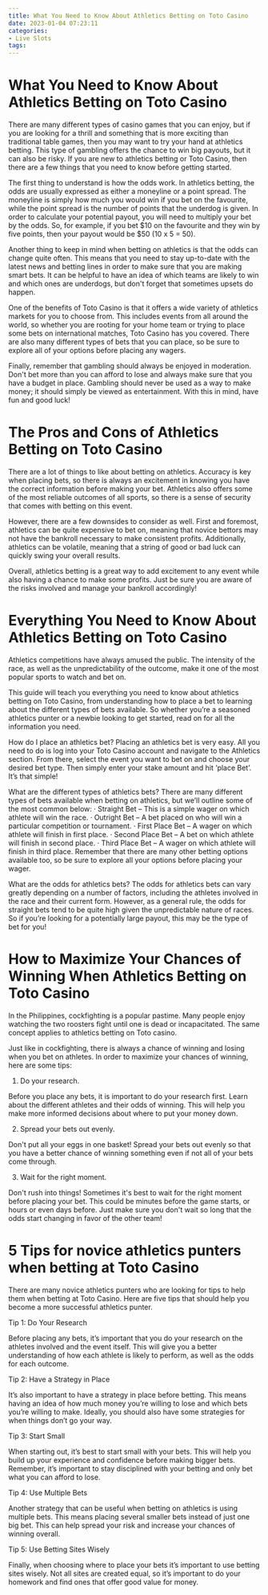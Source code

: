 ```yaml
---
title: What You Need to Know About Athletics Betting on Toto Casino 
date: 2023-01-04 07:23:11
categories:
- Live Slots
tags:
---
```



#  What You Need to Know About Athletics Betting on Toto Casino 

There are many different types of casino games that you can enjoy, but if you are looking for a thrill and something that is more exciting than traditional table games, then you may want to try your hand at athletics betting. This type of gambling offers the chance to win big payouts, but it can also be risky. If you are new to athletics betting or Toto Casino, then there are a few things that you need to know before getting started.

The first thing to understand is how the odds work. In athletics betting, the odds are usually expressed as either a moneyline or a point spread. The moneyline is simply how much you would win if you bet on the favourite, while the point spread is the number of points that the underdog is given. In order to calculate your potential payout, you will need to multiply your bet by the odds. So, for example, if you bet $10 on the favourite and they win by five points, then your payout would be $50 (10 x 5 = 50).

Another thing to keep in mind when betting on athletics is that the odds can change quite often. This means that you need to stay up-to-date with the latest news and betting lines in order to make sure that you are making smart bets. It can be helpful to have an idea of which teams are likely to win and which ones are underdogs, but don't forget that sometimes upsets do happen.

One of the benefits of Toto Casino is that it offers a wide variety of athletics markets for you to choose from. This includes events from all around the world, so whether you are rooting for your home team or trying to place some bets on international matches, Toto Casino has you covered. There are also many different types of bets that you can place, so be sure to explore all of your options before placing any wagers.

Finally, remember that gambling should always be enjoyed in moderation. Don't bet more than you can afford to lose and always make sure that you have a budget in place. Gambling should never be used as a way to make money; it should simply be viewed as entertainment. With this in mind, have fun and good luck!

#  The Pros and Cons of Athletics Betting on Toto Casino 

There are a lot of things to like about betting on athletics. Accuracy is key when placing bets, so there is always an excitement in knowing you have the correct information before making your bet. Athletics also offers some of the most reliable outcomes of all sports, so there is a sense of security that comes with betting on this event.

However, there are a few downsides to consider as well. First and foremost, athletics can be quite expensive to bet on, meaning that novice bettors may not have the bankroll necessary to make consistent profits. Additionally, athletics can be volatile, meaning that a string of good or bad luck can quickly swing your overall results.

Overall, athletics betting is a great way to add excitement to any event while also having a chance to make some profits. Just be sure you are aware of the risks involved and manage your bankroll accordingly!

#  Everything You Need to Know About Athletics Betting on Toto Casino 
Athletics competitions have always amused the public. The intensity of the race, as well as the unpredictability of the outcome, make it one of the most popular sports to watch and bet on.

This guide will teach you everything you need to know about athletics betting on Toto Casino, from understanding how to place a bet to learning about the different types of bets available. So whether you’re a seasoned athletics punter or a newbie looking to get started, read on for all the information you need.

How do I place an athletics bet? 
Placing an athletics bet is very easy. All you need to do is log into your Toto Casino account and navigate to the Athletics section. From there, select the event you want to bet on and choose your desired bet type. Then simply enter your stake amount and hit ‘place Bet’. It’s that simple!

What are the different types of athletics bets? 
There are many different types of bets available when betting on athletics, but we’ll outline some of the most common below: 
· Straight Bet – This is a simple wager on which athlete will win the race. 
· Outright Bet – A bet placed on who will win a particular competition or tournament. 
· First Place Bet – A wager on which athlete will finish in first place. 
· Second Place Bet – A bet on which athlete will finish in second place. 
· Third Place Bet – A wager on which athlete will finish in third place. 
Remember that there are many other betting options available too, so be sure to explore all your options before placing your wager.

What are the odds for athletics bets? 
The odds for athletics bets can vary greatly depending on a number of factors, including the athletes involved in the race and their current form. However, as a general rule, the odds for straight bets tend to be quite high given the unpredictable nature of races. So if you’re looking for a potentially large payout, this may be the type of bet for you!

#  How to Maximize Your Chances of Winning When Athletics Betting on Toto Casino 

In the Philippines, cockfighting is a popular pastime. Many people enjoy watching the two roosters fight until one is dead or incapacitated. The same concept applies to athletics betting on Toto casino.

Just like in cockfighting, there is always a chance of winning and losing when you bet on athletes. In order to maximize your chances of winning, here are some tips:

1) Do your research.

Before you place any bets, it is important to do your research first. Learn about the different athletes and their odds of winning. This will help you make more informed decisions about where to put your money down.

2) Spread your bets out evenly.

Don't put all your eggs in one basket! Spread your bets out evenly so that you have a better chance of winning something even if not all of your bets come through.

3) Wait for the right moment.

Don't rush into things! Sometimes it's best to wait for the right moment before placing your bet. This could be minutes before the game starts, or hours or even days before. Just make sure you don't wait so long that the odds start changing in favor of the other team!

#  5 Tips for novice athletics punters when betting at Toto Casino

There are many novice athletics punters who are looking for tips to help them when betting at Toto Casino. Here are five tips that should help you become a more successful athletics punter.

Tip 1: Do Your Research

Before placing any bets, it’s important that you do your research on the athletes involved and the event itself. This will give you a better understanding of how each athlete is likely to perform, as well as the odds for each outcome.

Tip 2: Have a Strategy in Place

It’s also important to have a strategy in place before betting. This means having an idea of how much money you’re willing to lose and which bets you’re willing to make. Ideally, you should also have some strategies for when things don’t go your way.

Tip 3: Start Small

When starting out, it’s best to start small with your bets. This will help you build up your experience and confidence before making bigger bets. Remember, it’s important to stay disciplined with your betting and only bet what you can afford to lose.

Tip 4: Use Multiple Bets

Another strategy that can be useful when betting on athletics is using multiple bets. This means placing several smaller bets instead of just one big bet. This can help spread your risk and increase your chances of winning overall.

Tip 5: Use Betting Sites Wisely

Finally, when choosing where to place your bets it’s important to use betting sites wisely. Not all sites are created equal, so it’s important to do your homework and find ones that offer good value for money.